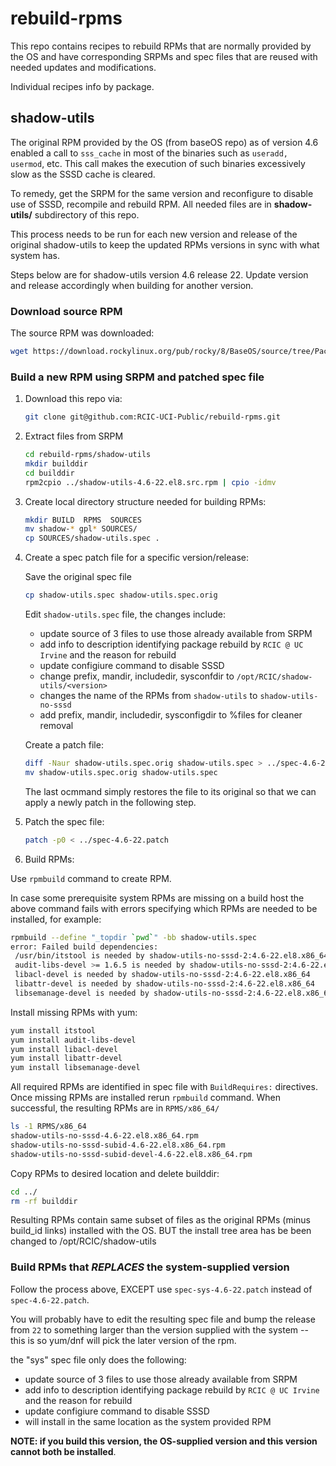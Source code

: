 # rebuild-rpms

This repo contains recipes to rebuild RPMs that  are normally provided by the OS
and have corresponding SRPMs and spec files that are reused with needed updates
and modifications.

Individual recipes info by package.

## shadow-utils

The original RPM provided by the OS (from baseOS repo) as of version 4.6
enabled a call to `sss_cache` in most of the binaries such as `useradd,
usermod`, etc. This call makes the execution of such binaries excessively slow
as the SSSD cache is cleared. 

To remedy, get the SRPM for the same version and reconfigure to disable use of SSSD,
recompile and rebuild RPM. All needed files are in **shadow-utils/**  subdirectory of this repo.
   
This process needs to be run for each new version and release of the original shadow-utils
to keep the updated RPMs versions in sync with what system has.

Steps below are for shadow-utils version 4.6 release 22. Update version and release
accordingly when building for another version.

### Download source RPM

The source RPM was downloaded:

```bash
wget https://download.rockylinux.org/pub/rocky/8/BaseOS/source/tree/Packages/s/shadow-utils-4.6-22.el8.src.rpm
```

### Build a new RPM using SRPM and patched spec file

1. Download this repo via:

   ```bash
   git clone git@github.com:RCIC-UCI-Public/rebuild-rpms.git
   ```

1. Extract files from SRPM

   ```bash
   cd rebuild-rpms/shadow-utils
   mkdir builddir
   cd builddir
   rpm2cpio ../shadow-utils-4.6-22.el8.src.rpm | cpio -idmv
   ```

1. Create local directory structure needed for building RPMs:

   ```bash
   mkdir BUILD  RPMS  SOURCES  
   mv shadow-* gpl* SOURCES/
   cp SOURCES/shadow-utils.spec .
   ```

1. Create a spec patch file for a specific version/release:

   Save the original spec file 

   ```bash
   cp shadow-utils.spec shadow-utils.spec.orig
   ```

   Edit `shadow-utils.spec` file, the changes include:

   * update source of 3 files to use those already available from SRPM
   * add info to description identifying package rebuild by `RCIC @ UC Irvine`
     and the reason for rebuild
   * update configiure command to disable SSSD
   * change prefix, mandir, includedir, sysconfdir to `/opt/RCIC/shadow-utils/<version>`
   * changes the name of the RPMs from `shadow-utils` to `shadow-utils-no-sssd`
   * add prefix, mandir, includedir, sysconfigdir to %files for cleaner removal

   Create a patch file:

   ```bash
   diff -Naur shadow-utils.spec.orig shadow-utils.spec > ../spec-4.6-22.patch
   mv shadow-utils.spec.orig shadow-utils.spec
   ```
   The last ocmmand simply restores the file to its original so that we can apply
   a newly patch in the following step.

1. Patch the spec file:

   ```bash
   patch -p0 < ../spec-4.6-22.patch
   ```

1. Build RPMs:

  Use `rpmbuild` command to create RPM.

   In case some prerequisite system RPMs are missing on a build host the above command fails
   with errors specifying which RPMs are needed to be installed, for example:

   ```bash
   rpmbuild --define "_topdir `pwd`" -bb shadow-utils.spec 
   error: Failed build dependencies:
	/usr/bin/itstool is needed by shadow-utils-no-sssd-2:4.6-22.el8.x86_64
	audit-libs-devel >= 1.6.5 is needed by shadow-utils-no-sssd-2:4.6-22.el8.x86_64
	libacl-devel is needed by shadow-utils-no-sssd-2:4.6-22.el8.x86_64
	libattr-devel is needed by shadow-utils-no-sssd-2:4.6-22.el8.x86_64
	libsemanage-devel is needed by shadow-utils-no-sssd-2:4.6-22.el8.x86_64
   ```
   Install missing RPMs with yum:

   ```bash
   yum install itstool
   yum install audit-libs-devel
   yum install libacl-devel
   yum install libattr-devel
   yum install libsemanage-devel
   ```

   All required  RPMs are identified in spec file with `BuildRequires:` directives.
   Once missing RPMs are installed rerun `rpmbuild` command. 
   When successful, the resulting RPMs are in `RPMS/x86_64/`

   ```bash
   ls -1 RPMS/x86_64
   shadow-utils-no-sssd-4.6-22.el8.x86_64.rpm
   shadow-utils-no-sssd-subid-4.6-22.el8.x86_64.rpm 
   shadow-utils-no-sssd-subid-devel-4.6-22.el8.x86_64.rpm
   ```

   Copy RPMs to desired location and delete builddir:

   ```bash
   cd ../
   rm -rf builddir
   ```

   Resulting RPMs contain same subset of files as the original RPMs (minus build_id links) installed with the OS.
   BUT the install tree area has be been changed to /opt/RCIC/shadow-utils


### Build RPMs that *REPLACES* the system-supplied version

Follow the process above, EXCEPT use `spec-sys-4.6-22.patch` instead of `spec-4.6-22.patch`.  
     
You will probably have to edit the resulting spec file and bump the release from `22` to something
larger than the version supplied with the system -- this is so yum/dnf will pick the later version
of the rpm.

the "sys" spec file only does the following:

* update source of 3 files to use those already available from SRPM
* add info to description identifying package rebuild by `RCIC @ UC Irvine`
  and the reason for rebuild
* update configiure command to disable SSSD
* will install in the same location as the system provided RPM

**NOTE: if you build this version, the OS-supplied version and this version cannot both be installed**.
